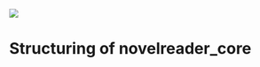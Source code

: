 [![](https://jitpack.io/v/Doomsdayrs/shosetsu-services.svg)](https://jitpack.io/#Doomsdayrs/shosetsu-services)
# Structuring of novelreader_core
